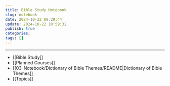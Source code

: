```yaml
---
title: Bible Study Notebook
slug: notebook
date: 2024-10-22 09:29:44
update: 2024-10-22 10:59:32
publish: true
categories: 
tags: []
---
```


---

- [[Bible Study]]
- [[Planned Courses]]
- [[03-Notebook/Dictionary of Bible Themes/README|Dictionary of Bible Themes]]
- [[Topics]]
